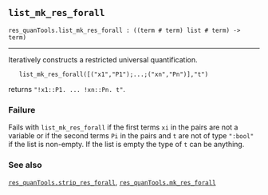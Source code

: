 ## `list_mk_res_forall`

``` hol4
res_quanTools.list_mk_res_forall : ((term # term) list # term) -> term)
```

------------------------------------------------------------------------

Iteratively constructs a restricted universal quantification.

``` hol4
   list_mk_res_forall([("x1","P1");...;("xn","Pn")],"t")
```

returns `"!x1::P1. ... !xn::Pn. t"`.

### Failure

Fails with `list_mk_res_forall` if the first terms `xi` in the pairs are
not a variable or if the second terms `Pi` in the pairs and `t` are not
of type `":bool"` if the list is non-empty. If the list is empty the
type of `t` can be anything.

### See also

[`res_quanTools.strip_res_forall`](#res_quanTools.strip_res_forall),
[`res_quanTools.mk_res_forall`](#res_quanTools.mk_res_forall)
